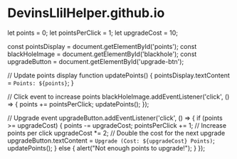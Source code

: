 # DevinsLlilHelper.github.io 
let points = 0;
let pointsPerClick = 1;
let upgradeCost = 10;

const pointsDisplay = document.getElementById('points');
const blackHoleImage = document.getElementById('blackhole');
const upgradeButton = document.getElementById('upgrade-btn');

// Update points display
function updatePoints() {
    pointsDisplay.textContent = `Points: ${points}`;
}

// Click event to increase points
blackHoleImage.addEventListener('click', () => {
    points += pointsPerClick;
    updatePoints();
});

// Upgrade event
upgradeButton.addEventListener('click', () => {
    if (points >= upgradeCost) {
        points -= upgradeCost;
        pointsPerClick += 1;  // Increase points per click
        upgradeCost *= 2;  // Double the cost for the next upgrade
        upgradeButton.textContent = `Upgrade (Cost: ${upgradeCost} Points)`;
        updatePoints();
    } else {
        alert("Not enough points to upgrade!");
    }
});
